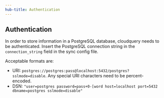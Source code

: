 ```yaml
---
hub-title: Authentication
---
```


## Authentication

In order to store information in a PostgreSQL database, cloudquery needs to be authenticated. Insert the PostgreSQL connection string in the `connection_string` field in the sync config file.

Acceptable formats are:

- URI: `postgres://postgres:pass@localhost:5432/postgres?sslmode=disable`. Any special URI characters need to be percent-encoded.
- DSN: `"user=postgres password=pass+0-[word host=localhost port=5432 dbname=postgres sslmode=disable"`
